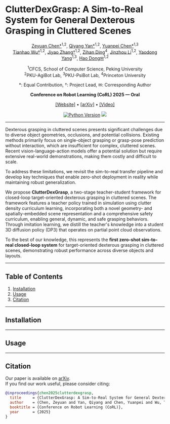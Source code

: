 # ClutterDexGrasp: A Sim-to-Real System for General Dexterous Grasping in Cluttered Scenes
<div align="center">

[Zeyuan Chen*](https://chenzyn.github.io)<sup>1,2</sup>, [Qiyang Yan*](https://qiyangyan.github.io/web/)<sup>1,2</sup>, [Yuanpei Chen*](https://cypypccpy.github.io/)<sup>1,3</sup>  
[Tianhao Wu†](http://tianhaowuhz.github.io/)<sup>1,2</sup>, [Jiyao Zhang†](https://jiyao06.github.io/)<sup>1,2</sup>, [Zihan Ding](https://quantumiracle.github.io/webpage/)<sup>4</sup>, [Jinzhou Li](https://kingchou007.github.io/)<sup>1,2</sup>, [Yaodong Yang](https://www.yangyaodong.com/)<sup>1,3</sup>, [Hao Dong✉](https://zsdonghao.github.io/)<sup>1,2</sup>  


<sup>1</sup>CFCS, School of Computer Science, Peking University  
<sup>2</sup>PKU-AgiBot Lab, <sup>3</sup>PKU-PsiBot Lab, <sup>4</sup>Princeton University  

*: Equal Contribution, †: Project Lead, ✉: Corresponding Author  

**Conference on Robot Learning (CoRL) 2025 — Oral**

[[Website]](https://clutterdexgrasp.github.io/) • [[arXiv]](https://arxiv.org/abs/2506.14317) • [[Video]](https://www.youtube.com/watch?v=RuSxGEG-nlc) 

[![Python Version](https://img.shields.io/badge/Python-3.8+-blue.svg)](#)  [<img src="https://img.shields.io/badge/Framework-PyTorch-red.svg"/>](https://pytorch.org/)  
______________________________________________________________________
</div>

Dexterous grasping in cluttered scenes presents significant challenges due to diverse object geometries, occlusions, and potential collisions. Existing methods primarily focus on single-object grasping or grasp-pose prediction without interaction, which are insufficient for complex, cluttered scenes. Recent vision-language-action models offer a potential solution but require extensive real-world demonstrations, making them costly and difficult to scale.  

To address these limitations, we revisit the sim-to-real transfer pipeline and develop key techniques that enable zero-shot deployment in reality while maintaining robust generalization.  

We propose **ClutterDexGrasp**, a two-stage teacher-student framework for closed-loop target-oriented dexterous grasping in cluttered scenes. The framework features a teacher policy trained in simulation using clutter density curriculum learning, incorporating both a novel geometry- and spatially-embedded scene representation and a comprehensive safety curriculum, enabling general, dynamic, and safe grasping behaviors. Through imitation learning, we distill the teacher's knowledge into a student 3D diffusion policy (DP3) that operates on partial point cloud observations.  

To the best of our knowledge, this represents the **first zero-shot sim-to-real closed-loop system** for target-oriented dexterous grasping in cluttered scenes, demonstrating robust performance across diverse objects and layouts.

---

## Table of Contents
1. [Installation](#installation)  
2. [Usage](#usage)  
3. [Citation](#check-out-our-paper)  

---

## Installation
<!-- Empty as requested -->

---

## Usage
<!-- Empty as requested -->

---

## Citation
Our paper is available on [arXiv](https://arxiv.org/abs/2506.14317).  
If you find our work useful, please consider citing:  

```bibtex
@inproceedings{chen2025clutterdexgrasp,
  title     = {ClutterDexGrasp: A Sim-to-Real System for General Dexterous Grasping in Cluttered Scenes},
  author    = {Chen, Zeyuan and Yan, Qiyang and Chen, Yuanpei and Wu, Tianhao and Zhang, Jiyao and Ding, Zihan and Li, Jinzhou and Yang, Yaodong and Dong, Hao},
  booktitle = {Conference on Robot Learning (CoRL)},
  year      = {2025}
}
```

